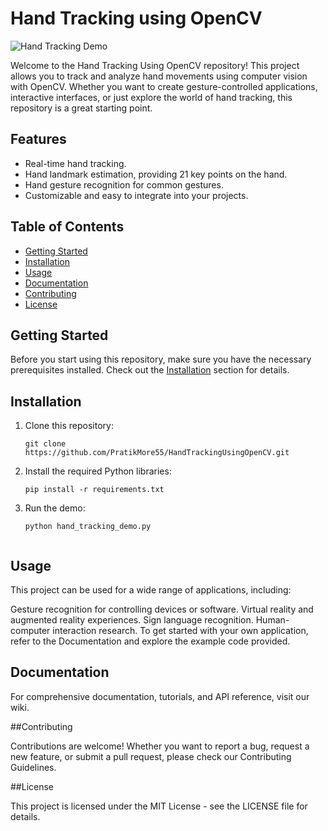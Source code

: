 # Hand Tracking using OpenCV

![Hand Tracking Demo](demo.gif)

Welcome to the Hand Tracking Using OpenCV repository! This project allows you to track and analyze hand movements using computer vision with OpenCV. Whether you want to create gesture-controlled applications, interactive interfaces, or just explore the world of hand tracking, this repository is a great starting point.

## Features

- Real-time hand tracking.
- Hand landmark estimation, providing 21 key points on the hand.
- Hand gesture recognition for common gestures.
- Customizable and easy to integrate into your projects.

## Table of Contents

- [Getting Started](#getting-started)
- [Installation](#installation)
- [Usage](#usage)
- [Documentation](#documentation)
- [Contributing](#contributing)
- [License](#license)

## Getting Started

Before you start using this repository, make sure you have the necessary prerequisites installed. Check out the [Installation](#installation) section for details.

## Installation

1. Clone this repository:

   ```shell
   git clone https://github.com/PratikMore55/HandTrackingUsingOpenCV.git

2. Install the required Python libraries:

   ```shell
   pip install -r requirements.txt

3. Run the demo:

   ```shell
   python hand_tracking_demo.py


## Usage

This project can be used for a wide range of applications, including:

Gesture recognition for controlling devices or software.
Virtual reality and augmented reality experiences.
Sign language recognition.
Human-computer interaction research.
To get started with your own application, refer to the Documentation and explore the example code provided.  

## Documentation

For comprehensive documentation, tutorials, and API reference, visit our wiki.

##Contributing

Contributions are welcome! Whether you want to report a bug, request a new feature, or submit a pull request, please check our Contributing Guidelines.

##License

This project is licensed under the MIT License - see the LICENSE file for details.

